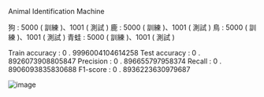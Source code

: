 Animal Identification Machine

狗 : 5000 ( 訓練 )、1001 ( 測試 )
鹿 : 5000 ( 訓練 )、1001 ( 測試 )
鳥 : 5000 ( 訓練 )、1001 ( 測試 )
青蛙 : 5000 ( 訓練 )、1001 ( 測試 )

Train accuracy : 0 . 9996004104614258
Test accuracy : 0 . 8926073908805847
Precision : 0 . 896655797958374
Recall : 0 . 8906093835830688
F1-score : 0 . 8936223630979687

![image](https://user-images.githubusercontent.com/78140351/165756383-4e159c5b-65c5-42d5-bf4c-b59e9ce6dd7f.png)
